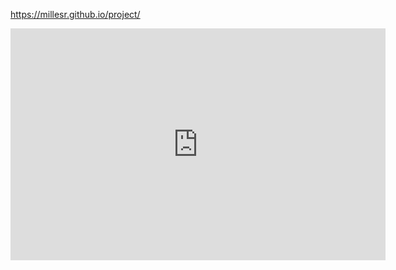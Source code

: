 https://millesr.github.io/project/


<iframe width="600" height="371" seamless frameborder="0" scrolling="no" src="https://docs.google.com/spreadsheets/d/e/2PACX-1vTgFGhZoheshOi6kwgZEHBoUIxQFkQZxwr09LZclh227WKEoDnVaxD2NEt4K1kOJQ/pubchart?oid=1431353098&amp;format=interactive"></iframe>
